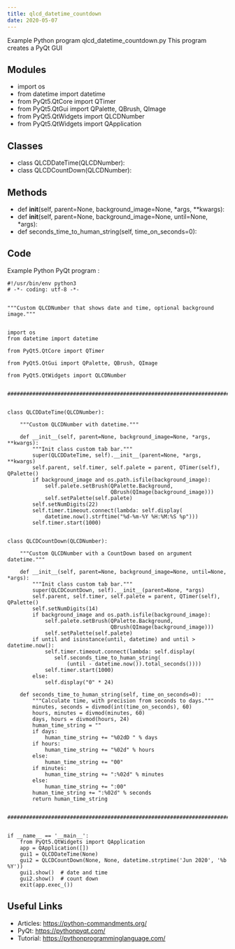 ```yaml
---
title: qlcd_datetime_countdown
date: 2020-05-07
---
```

Example Python program qlcd_datetime_countdown.py
This program creates a PyQt GUI

## Modules

* import os
* from datetime import datetime
* from PyQt5.QtCore import QTimer
* from PyQt5.QtGui import QPalette, QBrush, QImage
* from PyQt5.QtWidgets import QLCDNumber
* from PyQt5.QtWidgets import QApplication

## Classes

* class QLCDDateTime(QLCDNumber):
* class QLCDCountDown(QLCDNumber):

## Methods

* def __init__(self, parent=None, background_image=None, *args, **kwargs):
* def __init__(self, parent=None, background_image=None, until=None, *args):
* def seconds_time_to_human_string(self, time_on_seconds=0):

## Code

Example Python PyQt program :

    #!/usr/bin/env python3
    # -*- coding: utf-8 -*-
    
    
    """Custom QLCDNumber that shows date and time, optional background image."""
    
    
    import os
    from datetime import datetime
    
    from PyQt5.QtCore import QTimer
    
    from PyQt5.QtGui import QPalette, QBrush, QImage
    
    from PyQt5.QtWidgets import QLCDNumber
    
    
    ##############################################################################
    
    
    class QLCDDateTime(QLCDNumber):
    
        """Custom QLCDNumber with datetime."""
    
        def __init__(self, parent=None, background_image=None, *args, **kwargs):
            """Init class custom tab bar."""
            super(QLCDDateTime, self).__init__(parent=None, *args, **kwargs)
            self.parent, self.timer, self.palete = parent, QTimer(self), QPalette()
            if background_image and os.path.isfile(background_image):
                self.palete.setBrush(QPalette.Background,
                                     QBrush(QImage(background_image)))
                self.setPalette(self.palete)
            self.setNumDigits(22)
            self.timer.timeout.connect(lambda: self.display(
                datetime.now().strftime("%d-%m-%Y %H:%M:%S %p")))
            self.timer.start(1000)
    
    
    class QLCDCountDown(QLCDNumber):
    
        """Custom QLCDNumber with a CountDown based on argument datetime."""
    
        def __init__(self, parent=None, background_image=None, until=None, *args):
            """Init class custom tab bar."""
            super(QLCDCountDown, self).__init__(parent=None, *args)
            self.parent, self.timer, self.palete = parent, QTimer(self), QPalette()
            self.setNumDigits(14)
            if background_image and os.path.isfile(background_image):
                self.palete.setBrush(QPalette.Background,
                                     QBrush(QImage(background_image)))
                self.setPalette(self.palete)
            if until and isinstance(until, datetime) and until > datetime.now():
                self.timer.timeout.connect(lambda: self.display(
                   self.seconds_time_to_human_string(
                       (until - datetime.now()).total_seconds())))
                self.timer.start(1000)
            else:
                self.display("0" * 24)
    
        def seconds_time_to_human_string(self, time_on_seconds=0):
            """Calculate time, with precision from seconds to days."""
            minutes, seconds = divmod(int(time_on_seconds), 60)
            hours, minutes = divmod(minutes, 60)
            days, hours = divmod(hours, 24)
            human_time_string = ""
            if days:
                human_time_string += "%02dD " % days
            if hours:
                human_time_string += "%02d" % hours
            else:
                human_time_string += "00"
            if minutes:
                human_time_string += ":%02d" % minutes
            else:
                human_time_string += ":00"
            human_time_string += ":%02d" % seconds
            return human_time_string
    
    
    ##############################################################################
    
    
    if __name__ == '__main__':
        from PyQt5.QtWidgets import QApplication
        app = QApplication([])
        gui1 = QLCDDateTime(None)
        gui2 = QLCDCountDown(None, None, datetime.strptime('Jun 2020', '%b %Y'))
        gui1.show()  # date and time
        gui2.show()  # count down
        exit(app.exec_())
    

## Useful Links

- Articles: https://python-commandments.org/
- PyQt: https://pythonpyqt.com/
- Tutorial: https://pythonprogramminglanguage.com/
